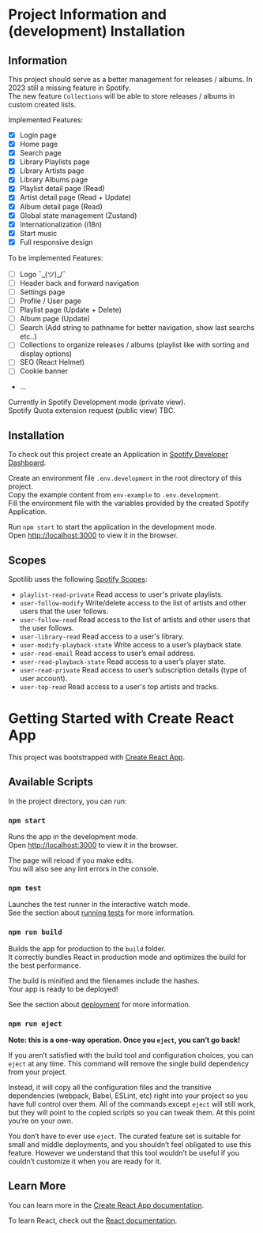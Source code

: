 # Project Information and (development) Installation

## Information

This project should serve as a better management for releases / albums.
In 2023 still a missing feature in Spotify.\
The new feature `Collections` will be able to store releases / albums in custom created lists.

Implemented Features:

- [x] Login page
- [x] Home page
- [x] Search page
- [x] Library Playlists page
- [x] Library Artists page
- [x] Library Albums page
- [x] Playlist detail page (Read)
- [x] Artist detail page (Read + Update)
- [x] Album detail page (Read)
- [x] Global state management (Zustand)
- [x] Internationalization (i18n)
- [x] Start music
- [x] Full responsive design

To be implemented Features:

- [ ] Logo ¯\_(ツ)\_/¯
- [ ] Header back and forward navigation
- [ ] Settings page
- [ ] Profile / User page
- [ ] Playlist page (Update + Delete)
- [ ] Album page (Update)
- [ ] Search (Add string to pathname for better navigation, show last searchs etc..)
- [ ] Collections to organize releases / albums (playlist like with sorting and display options)
- [ ] SEO (React Helmet)
- [ ] Cookie banner
- ...

Currently in Spotify Development mode (private view).\
Spotify Quota extension request (public view) TBC.

## Installation

To check out this project create an Application in [Spotify Developer Dashboard](https://developer.spotify.com/dashboard/applications).

Create an environment file `.env.development` in the root directory of this project.\
Copy the example content from `env-example` to `.env.development`.\
Fill the environment file with the variables provided by the created Spotify Application.

Run `npm start` to start the application in the development mode.\
Open [http://localhost:3000](http://localhost:3000) to view it in the browser.

## Scopes

Spotilib uses the following [Spotify Scopes](https://developer.spotify.com/documentation/general/guides/authorization/scopes/):

- `playlist-read-private` Read access to user's private playlists.
- `user-follow-modify` Write/delete access to the list of artists and other users that the user follows.
- `user-follow-read` Read access to the list of artists and other users that the user follows.
- `user-library-read` Read access to a user's library.
- `user-modify-playback-state` Write access to a user’s playback state.
- `user-read-email` Read access to user’s email address.
- `user-read-playback-state` Read access to a user’s player state.
- `user-read-private` Read access to user’s subscription details (type of user account).
- `user-top-read` Read access to a user's top artists and tracks.

# Getting Started with Create React App

This project was bootstrapped with [Create React App](https://github.com/facebook/create-react-app).

## Available Scripts

In the project directory, you can run:

### `npm start`

Runs the app in the development mode.\
Open [http://localhost:3000](http://localhost:3000) to view it in the browser.

The page will reload if you make edits.\
You will also see any lint errors in the console.

### `npm test`

Launches the test runner in the interactive watch mode.\
See the section about [running tests](https://facebook.github.io/create-react-app/docs/running-tests) for more information.

### `npm run build`

Builds the app for production to the `build` folder.\
It correctly bundles React in production mode and optimizes the build for the best performance.

The build is minified and the filenames include the hashes.\
Your app is ready to be deployed!

See the section about [deployment](https://facebook.github.io/create-react-app/docs/deployment) for more information.

### `npm run eject`

**Note: this is a one-way operation. Once you `eject`, you can’t go back!**

If you aren’t satisfied with the build tool and configuration choices, you can `eject` at any time. This command will remove the single build dependency from your project.

Instead, it will copy all the configuration files and the transitive dependencies (webpack, Babel, ESLint, etc) right into your project so you have full control over them. All of the commands except `eject` will still work, but they will point to the copied scripts so you can tweak them. At this point you’re on your own.

You don’t have to ever use `eject`. The curated feature set is suitable for small and middle deployments, and you shouldn’t feel obligated to use this feature. However we understand that this tool wouldn’t be useful if you couldn’t customize it when you are ready for it.

## Learn More

You can learn more in the [Create React App documentation](https://facebook.github.io/create-react-app/docs/getting-started).

To learn React, check out the [React documentation](https://reactjs.org/).
